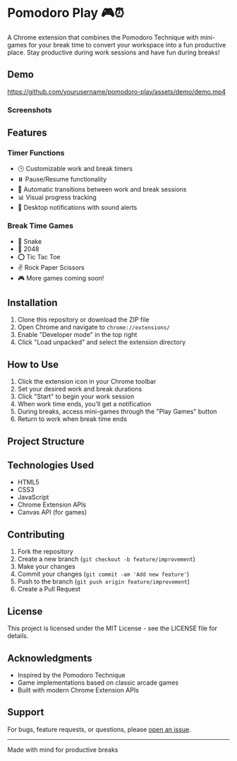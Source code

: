 # Pomodoro Play 🎮⏰

A Chrome extension that combines the Pomodoro Technique with mini-games for your break time to convert your workspace into a fun productive place. Stay productive during work sessions and have fun during breaks!

## Demo

https://github.com/yourusername/pomodoro-play/assets/demo/demo.mp4

### Screenshots

## Features

### Timer Functions
- 🕒 Customizable work and break timers
- ⏸️ Pause/Resume functionality
- 🔄 Automatic transitions between work and break sessions
- 📊 Visual progress tracking
- 🔔 Desktop notifications with sound alerts

### Break Time Games
- 🐍 Snake
- 🎲 2048
- ⭕ Tic Tac Toe
- ✌️ Rock Paper Scissors
- 🎮 More games coming soon!

## Installation

1. Clone this repository or download the ZIP file
2. Open Chrome and navigate to `chrome://extensions/`
3. Enable "Developer mode" in the top right
4. Click "Load unpacked" and select the extension directory

## How to Use

1. Click the extension icon in your Chrome toolbar
2. Set your desired work and break durations
3. Click "Start" to begin your work session
4. When work time ends, you'll get a notification
5. During breaks, access mini-games through the "Play Games" button
6. Return to work when break time ends

## Project Structure

## Technologies Used

- HTML5
- CSS3
- JavaScript
- Chrome Extension APIs
- Canvas API (for games)

## Contributing

1. Fork the repository
2. Create a new branch (`git checkout -b feature/improvement`)
3. Make your changes
4. Commit your changes (`git commit -am 'Add new feature'`)
5. Push to the branch (`git push origin feature/improvement`)
6. Create a Pull Request

## License

This project is licensed under the MIT License - see the LICENSE file for details.

## Acknowledgments

- Inspired by the Pomodoro Technique
- Game implementations based on classic arcade games
- Built with modern Chrome Extension APIs

## Support

For bugs, feature requests, or questions, please [open an issue](https://github.com/yourusername/pomodoro-play/issues).

---

Made with mind for productive breaks
